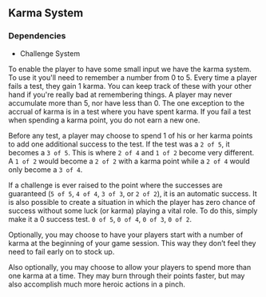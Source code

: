 ## Karma System

### Dependencies

- Challenge System

To enable the player to have some small input we have the karma system. To use it you'll need to remember a number from 0 to 5. Every time a player fails a test, they gain 1 karma. You can keep track of these with your other hand if you're really bad at remembering things. A player may never accumulate more than 5, nor have less than 0. The one exception to the accrual of karma is in a test where you have spent karma. If you fail a test when spending a karma point, you do not earn a new one.

Before any test, a player may choose to spend 1 of his or her karma points to add one additional success to the test. If the test was a `2 of 5`, it becomes a `3 of 5`. This is where `2 of 4` and `1 of 2` become very different. A `1 of 2` would become a `2 of 2` with a karma point while a `2 of 4` would only become a `3 of 4`. 

If a challenge is ever raised to the point where the successes are guaranteed (`5 of 5`, `4 of 4`, `3 of 3`, or `2 of 2`), it is an automatic success. It is also possible to create a situation in which the player has zero chance of success without some luck (or karma) playing a vital role. To do this, simply make it a 0 success test. `0 of 5`, `0 of 4`, `0 of 3`, `0 of 2`.

Optionally, you may choose to have your players start with a number of karma at the beginning of your game session. This way they don’t feel they need to fail early on to stock up.

Also optionally, you may choose to allow your players to spend more than one karma at a time. They may burn through their points faster, but may also accomplish much more heroic actions in a pinch.

